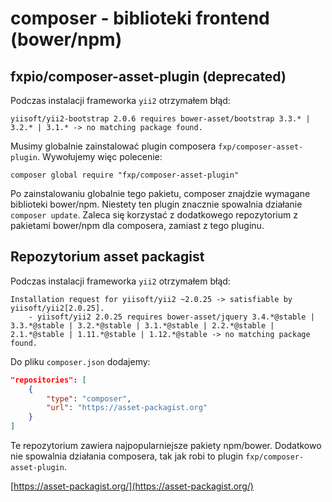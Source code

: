 # composer - biblioteki frontend (bower/npm)

## fxpio/composer-asset-plugin (deprecated)

Podczas instalacji frameworka `yii2` otrzymałem błąd:

```
yiisoft/yii2-bootstrap 2.0.6 requires bower-asset/bootstrap 3.3.* | 3.2.* | 3.1.* -> no matching package found.
```

Musimy globalnie zainstalować plugin composera `fxp/composer-asset-plugin`.
Wywołujemy więc polecenie:

`composer global require "fxp/composer-asset-plugin"`

Po zainstalowaniu globalnie tego pakietu, composer znajdzie wymagane biblioteki bower/npm.
Niestety ten plugin znacznie spowalnia działanie `composer update`.
Zaleca się korzystać z dodatkowego repozytorium z pakietami bower/npm dla composera, zamiast z tego pluginu.


## Repozytorium asset packagist

Podczas instalacji frameworka `yii2` otrzymałem błąd:

```
Installation request for yiisoft/yii2 ~2.0.25 -> satisfiable by yiisoft/yii2[2.0.25].
    - yiisoft/yii2 2.0.25 requires bower-asset/jquery 3.4.*@stable | 3.3.*@stable | 3.2.*@stable | 3.1.*@stable | 2.2.*@stable | 2.1.*@stable | 1.11.*@stable | 1.12.*@stable -> no matching package found.
```

Do pliku `composer.json` dodajemy:
``` json
"repositories": [
    {
        "type": "composer",
        "url": "https://asset-packagist.org"
    }
]
```

Te repozytorium zawiera najpopularniejsze pakiety npm/bower.
Dodatkowo nie spowalnia działania composera, tak jak robi to plugin `fxp/composer-asset-plugin`.

[https://asset-packagist.org/](https://asset-packagist.org/)
